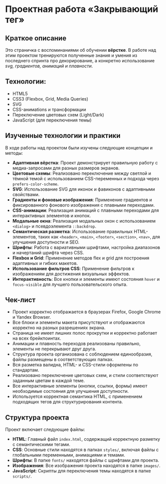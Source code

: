 # Проектная работа «Закрывающий тег»

## Краткое описание
Это страничка с воспоминаниями об обучении **вёрстке**. В работе над этим проектом тренируются полученные знания и умения из последнего спринта про декорирование, а конкретно использование *svg, градиентов, анимаций и плавности*.

## Технологии:
- HTML5
- CSS3 (Flexbox, Grid, Media Queries)
- SVG
- CSS-анимations и трансформации
- Переключение цветовых схем (Light/Dark)
- JavaScript (для переключения темы)

## Изученные технологии и практики
В ходе работы над проектом были изучены следующие концепции и методы:

- **Адаптивная вёрстка**: Проект демонстрирует правильную работу с медиа-запросами для разных размеров экранов.
- **Цветовые схемы**: Реализовано переключение между светлой и тёмной темой с использованием CSS-переменных и подхода через `prefers-color-scheme`.
- **SVG**: Использование SVG для иконок и фавиконов с адаптивными свойствами.
- **Градиенты и фоновые изображения**: Применение градиентов и фиксированного фонового изображения с плавными переходами.
- **CSS-анимации**: Реализация анимаций с плавными переходами для интерактивных элементов и кнопок.
- **Модальные окна**: Реализация модальных окон с использованием `<dialog>` и псевдоэлемента `::backdrop`.
- **Семантическая разметка**: Использование правильных HTML-элементов, таких как `<header>`, `<main>`, `<footer>`, `<section>`, `<nav>`, для улучшения доступности и SEO.
- **Шрифты**: Работа с вариативными шрифтами, настройка диапазонов и начертаний шрифта через CSS.
- **Flexbox и Grid**: Применение методов flex и grid для построения адаптивных и гибких макетов.
- **Использование фильтров CSS**: Применение фильтров к изображениям для достижения визуальных эффектов.
- **Интерактивность**: Все кнопки и элементы имеют состояния `hover` и `focus-visible` для лучшего пользовательского опыта.

## Чек-лист

- Проект корректно отображается в браузерах Firefox, Google Chrome и Yandex Browser.
- Все блоки и элементы макета присутствуют и отображаются корректно на разных разрешениях экрана.
- Страница не имеет лишних полос прокрутки и корректно работает на всех брейкпоинтах.
- Анимации и плавность переходов реализованы правильно, элементы не перекрывают друг друга.
- Структура проекта организована с соблюдением единообразия, файлы размещены в соответствующих папках.
- Вся разметка валидна, HTML- и CSS-стили оформлены по стандартам.
- Реализовано переключение цветовых схем, и стили соответствуют заданным цветам в каждой теме.
- Все интерактивные элементы (кнопки, ссылки, формы) имеют необходимые состояния для улучшения доступности.
- Используется корректная семантика HTML, с применением подходящих тегов для структурирования контента.

## Структура проекта
Проект включает следующие файлы:

- **HTML**: Главный файл `index.html`, содержащий корректную разметку с семантическими тегами.
- **CSS**: Основные стили находятся в папках `styles/`, включая файлы с глобальными переменными, анимациями и темами.
- **Шрифты**: В папке `fonts/` находятся файлы с шрифтами для проекта.
- **Изображения**: Все изображения проекта находятся в папке `images/`.
- **JavaScript**: Скрипты для переключения темы находятся в папке `scripts/`.
